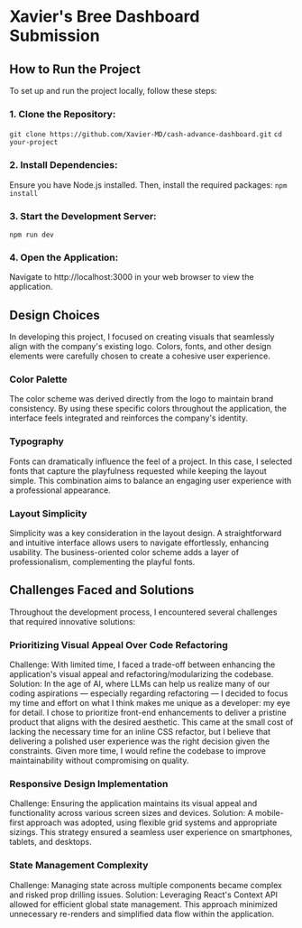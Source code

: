 # Xavier's Bree Dashboard Submission

## How to Run the Project

To set up and run the project locally, follow these steps:

### 1. Clone the Repository:

`git clone https://github.com/Xavier-MD/cash-advance-dashboard.git`
`cd your-project`

### 2. Install Dependencies:

Ensure you have Node.js installed. Then, install the required packages:
`npm install`

### 3. Start the Development Server:

`npm run dev`

### 4. Open the Application:

Navigate to http://localhost:3000 in your web browser to view the application.

## Design Choices

In developing this project, I focused on creating visuals that seamlessly align with the company's existing logo. Colors, fonts, and other design elements were carefully chosen to create a cohesive user experience.

### Color Palette

The color scheme was derived directly from the logo to maintain brand consistency. By using these specific colors throughout the application, the interface feels integrated and reinforces the company's identity.

### Typography

Fonts can dramatically influence the feel of a project. In this case, I selected fonts that capture the playfulness requested while keeping the layout simple. This combination aims to balance an engaging user experience with a professional appearance.

### Layout Simplicity

Simplicity was a key consideration in the layout design. A straightforward and intuitive interface allows users to navigate effortlessly, enhancing usability. The business-oriented color scheme adds a layer of professionalism, complementing the playful fonts.

## Challenges Faced and Solutions

Throughout the development process, I encountered several challenges that required innovative solutions:

### Prioritizing Visual Appeal Over Code Refactoring

Challenge: With limited time, I faced a trade-off between enhancing the application's visual appeal and refactoring/modularizing the codebase.
Solution: In the age of AI, where LLMs can help us realize many of our coding aspirations — especially regarding refactoring — I decided to focus my time and effort on what I think makes me unique as a developer: my eye for detail. I chose to prioritize front-end enhancements to deliver a pristine product that aligns with the desired aesthetic. This came at the small cost of lacking the necessary time for an inline CSS refactor, but I believe that delivering a polished user experience was the right decision given the constraints. Given more time, I would refine the codebase to improve maintainability without compromising on quality.

### Responsive Design Implementation

Challenge: Ensuring the application maintains its visual appeal and functionality across various screen sizes and devices.
Solution: A mobile-first approach was adopted, using flexible grid systems and appropriate sizings. This strategy ensured a seamless user experience on smartphones, tablets, and desktops.

### State Management Complexity

Challenge: Managing state across multiple components became complex and risked prop drilling issues.
Solution: Leveraging React's Context API allowed for efficient global state management. This approach minimized unnecessary re-renders and simplified data flow within the application.
